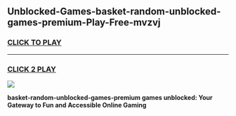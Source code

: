
## Unblocked-Games-basket-random-unblocked-games-premium-Play-Free-mvzvj
<h3>
<a href="https://premium76.site?title=basket-random-unblocked-games-premium&ref=21A">CLICK TO PLAY</a></h3>
<hr>

<h3>
<a href="https://premium76.site?title=basket-random-unblocked-games-premium&ref=21A">CLICK 2 PLAY</a>
  
</h3>

<a href="https://premium76.site?title=basket-random-unblocked-games-premium&ref=21A"><img src="https://clearcache.store/games.png"></a>


**basket-random-unblocked-games-premium games unblocked: Your Gateway to Fun and Accessible Online Gaming**
